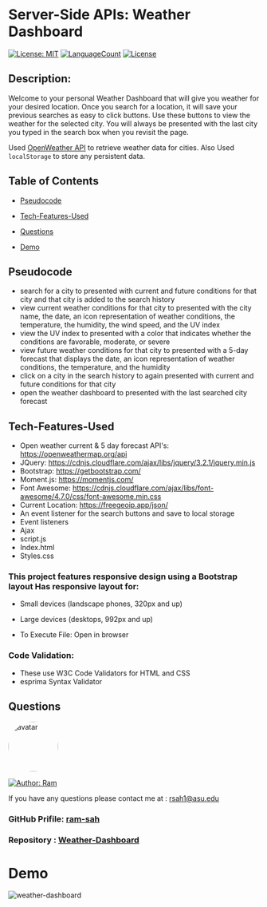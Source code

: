 
# Server-Side APIs: Weather Dashboard

[![License: MIT](https://img.shields.io/badge/License-MIT-green.svg)](https://opensource.org/licenses/MIT)
[![LanguageCount](https://img.shields.io/github/languages/count/ram-sah/Weather-Dashboard)](https://github.com/ram-sah/Weather-Dashboard)
[![License](https://img.shields.io/github/repo-size/ram-sah/Weather-Dashboard?logo=gitHub)](https://github.com/ram-sah/Weather-Dashboard)

## Description:

Welcome to your personal Weather Dashboard that will give you weather for your desired location. Once you search for a location, it will save your previous searches as easy to click buttons. Use these buttons to view the weather for the selected city. You will always be presented with the last city you typed in the search box when you revisit the page.

Used [OpenWeather API](https://openweathermap.org/api) to retrieve weather data for cities. Also Used `localStorage` to store any persistent data.

         
## Table of Contents
       
* [Pseudocode](#Pseudocode)
            
* [Tech-Features-Used](#Tech-Features-Used)
            
* [Questions](#Questions)

* [Demo](#Application-Demo)

## Pseudocode

* search for a city to presented with current and future conditions for that city and that city is added to the search history
* view current weather conditions for that city to presented with the city name, the date, an icon representation of weather conditions, the temperature, the humidity, the wind speed, and the UV index
* view the UV index to presented with a color that indicates whether the conditions are favorable, moderate, or severe
* view future weather conditions for that city to presented with a 5-day forecast that displays the date, an icon representation of weather conditions, the temperature, and the humidity
* click on a city in the search history to again presented with current and future conditions for that city
* open the weather dashboard to presented with the last searched city forecast

## Tech-Features-Used
* Open weather current & 5 day forecast API's: https://openweathermap.org/api
* JQuery: https://cdnjs.cloudflare.com/ajax/libs/jquery/3.2.1/jquery.min.js
* Bootstrap: https://getbootstrap.com/
* Moment.js: https://momentjs.com/
* Font Awesome: https://cdnjs.cloudflare.com/ajax/libs/font-awesome/4.7.0/css/font-awesome.min.css
* Current Location: https://freegeoip.app/json/
* An event listener for the search buttons and save to local storage
* Event listeners 
* Ajax
* script.js
* Index.html
* Styles.css

### This project features responsive design using a Bootstrap layout Has responsive layout for:
* Small devices (landscape phones, 320px and up)  
* Large devices (desktops, 992px and up) 

* To Execute File: Open in browser

### Code Validation:
* These use W3C Code Validators for HTML and CSS
* esprima Syntax Validator 


## Questions
            
<img src="https://github.com/ram-sah.png" alt="avatar" style="border-radius: 50px" width="100" />

[![Author: Ram](https://img.shields.io/badge/Author-RamSah-red.svg)](https://github.com/ram-sah)  
       
If you have any questions please contact me at : rsah1@asu.edu
### GitHub Prifile: [ram-sah](https://github.com/ram-sah) 
### Repository : [Weather-Dashboard](https://github.com/ram-sah/Weather-Dashboard)

# Demo
![weather-dashboard](https://user-images.githubusercontent.com/64625123/86528091-f8ec3400-be72-11ea-9b88-2304d9e89adc.gif)


